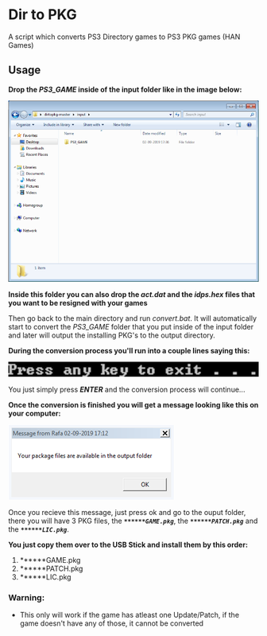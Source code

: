 # Dir to PKG

A script which converts PS3 Directory games to PS3 PKG games (HAN Games)

## Usage

**Drop the *PS3_GAME* inside of the input folder like in the image below:**

![](images/image1.png)

**Inside this folder you can also drop the *act.dat* and the *idps.hex* files that you want to be resigned with your games**

Then go back to the main directory and run *convert.bat*.
It will automatically start to convert the *PS3_GAME* folder that you put inside of the input folder and later will output the installing PKG's to the output directory.

**During the conversion process you'll run into a couple lines saying this:**

![](images/image2.png)

You just simply press ***ENTER*** and the conversion process will continue...

**Once the conversion is finished you will get a message looking like this on your computer:**

![](images/image3.png)

Once you recieve this message, just press ok and go to the ouput folder, there you will have 3 PKG files, the ***`******GAME.pkg`***, the ***`******PATCH.pkg`*** and the ***`******LIC.pkg`***.

**You just copy them over to the USB Stick and install them by this order:**

1. ******GAME.pkg
2. ******PATCH.pkg
3. ******LIC.pkg

### Warning:

* This only will work if the game has atleast one Update/Patch, if the game doesn't have any of those, it cannot be converted
